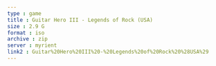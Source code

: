 ```yaml
---
type : game
title : Guitar Hero III - Legends of Rock (USA)
size : 2.9 G
format : iso
archive : zip
server : myrient
link2 : Guitar%20Hero%20III%20-%20Legends%20of%20Rock%20%28USA%29
---
```

